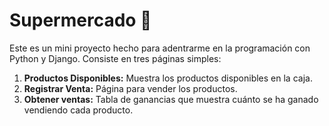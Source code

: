 # Supermercado 🍎

Este es un mini proyecto hecho para adentrarme en la programación con Python y Django. Consiste en tres páginas simples:

1. **Productos Disponibles:** Muestra los productos disponibles en la caja.
2. **Registrar Venta:** Página para vender los productos.
3. **Obtener ventas:** Tabla de ganancias que muestra cuánto se ha ganado vendiendo cada producto.



